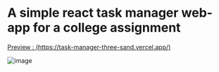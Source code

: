 # A simple react task manager web-app for a college assignment 

[Preview : (https://task-manager-three-sand.vercel.app/)
](https://task-manager-three-sand.vercel.app/)

![image](https://github.com/user-attachments/assets/50408c20-4cd7-4545-a9df-fa1f71d3c8e0)

